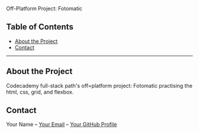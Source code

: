 Off-Platform Project: Fotomatic
## Table of Contents

- [About the Project](#about-the-project)
- [Contact](#contact)

---

## About the Project

Codecademy full-stack path's off=platform project: Fotomatic practising the html, css, grid, and flexbox. 

## Contact

Your Name – [Your Email](mailto:kanmani0506@gmail.com) – [Your GitHub Profile](https://github.com/themaskedwarrior1)
